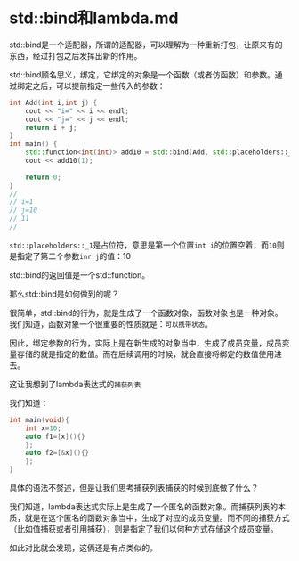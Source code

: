 # std::bind和lambda.md

std::bind是一个适配器，所谓的适配器，可以理解为一种重新打包，让原来有的东西，经过打包之后发挥出新的作用。

std::bind顾名思义，绑定，它绑定的对象是一个函数（或者仿函数）和参数。通过绑定之后，可以提前指定一些传入的参数：

```cpp
int Add(int i,int j) {
    cout << "i=" << i << endl;
    cout << "j=" << j << endl;
    return i + j;
}
int main() {
    std::function<int(int)> add10 = std::bind(Add, std::placeholders::_1, 10);
    cout << add10(1);
    
    return 0;
}
//
// i=1
// j=10
// 11
//
```

`std::placeholders::_1`是占位符，意思是第一个位置`int i`的位置空着，而`10`则是指定了第二个参数`inr j`的值：10

std::bind的返回值是一个std::function。

那么std::bind是如何做到的呢？

很简单，std::bind的行为，就是生成了一个函数对象，函数对象也是一种对象。我们知道，函数对象一个很重要的性质就是：`可以携带状态`。

因此，绑定参数的行为，实际上是在新生成的对象当中，生成了成员变量，成员变量存储的就是指定的数值。而在后续调用的时候，就会直接将绑定的数值使用进去。

这让我想到了lambda表达式的`捕获列表`

我们知道：

```cpp
int main(void){
	int x=10;
    auto f1=[x](){}
	};
	auto f2=[&x](){}
	};
}
```

具体的语法不赘述，但是让我们思考捕获列表捕获的时候到底做了什么？

我们知道，lambda表达式实际上是生成了一个匿名的函数对象。而捕获列表的本质，就是在这个匿名的函数对象当中，生成了对应的成员变量。而不同的捕获方式（比如值捕获或者引用捕获），则是指定了我们以何种方式存储这个成员变量。

如此对比就会发现，这俩还是有点类似的。